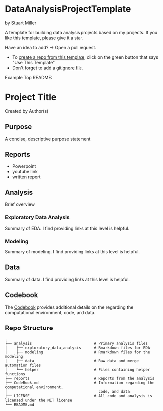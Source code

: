 # DataAnalysisProjectTemplate

by Stuart Miller

A template for building data analysis projects based on my projects.
If you like this template, please give it a star.

Have an idea to add? -> Open a pull request.

* To [create a repo from this template](https://help.github.com/en/github/creating-cloning-and-archiving-repositories/creating-a-repository-from-a-template), click on the green button that says "Use This Template"
* Don't forget to add a [gitignore file](https://github.com/github/gitignore).


Example Top README:

# Project Title

Created by Author(s)

## Purpose

A concise, descriptive purpose statement

## Reports

* Powerpoint  
* youtube link  
* written report  

## Analysis 

Brief overview

### Exploratory Data Analysis

Summary of EDA. I find providing links at this level is helpful.

### Modeling

Summary of modeling. I find providing links at this level is helpful.

## Data

Summary of data. I find providing links at this level is helpful.

## Codebook

The [Codebook](https://github.com/sjmiller8182/AttritionAnalysis/blob/master/CodeBook.md) provides additional details on the regarding the computational environment, code, and data.

## Repo Structure
    .
    ├── analysis                            # Primary analysis files
    |    ├── exploratory_data_analysis      # Rmarkdown files for EDA
    |    ├── modeling                       # Rmarkdown files for the modeling
    │    ├── data                           # Raw data and merge automation files
    │    └── helper                         # Files containing helper functions
    ├── reports                             # Reports from the analysis
    ├── CodeBook.md                         # Information regarding the computational environment,
    │                                         code, and data
    ├── LICENSE                             # All code and analysis is licensed under the MIT license
    └── README.md
